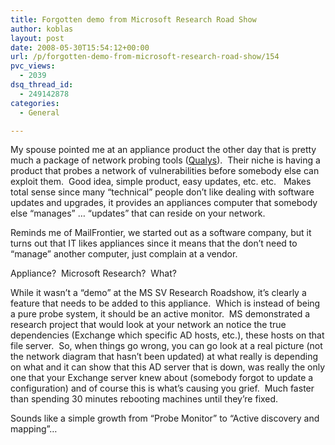 ```yaml
---
title: Forgotten demo from Microsoft Research Road Show
author: koblas
layout: post
date: 2008-05-30T15:54:12+00:00
url: /p/forgotten-demo-from-microsoft-research-road-show/154
pvc_views:
  - 2039
dsq_thread_id:
  - 249142878
categories:
  - General

---
```

My spouse pointed me at an appliance product the other day that is pretty much a package of network probing tools ([Qualys][1]).&nbsp; Their niche is having a product that probes a network of vulnerabilities before somebody else can exploit them.&nbsp; Good idea, simple product, easy updates, etc. etc.&nbsp;&nbsp; Makes total sense since many &#8220;technical&#8221; people don&#8217;t like dealing with software updates and upgrades, it provides an appliances computer that somebody else &#8220;manages&#8221; &#8230; &#8220;updates&#8221; that can reside on your network.

Reminds me of MailFrontier, we started out as a software company, but it turns out that IT likes appliances since it means that the don&#8217;t need to &#8220;manage&#8221; another computer, just complain at a vendor.

Appliance?&nbsp; Microsoft Research?&nbsp; What?

While it wasn&#8217;t a &#8220;demo&#8221; at the MS SV Research Roadshow, it&#8217;s clearly a feature that needs to be added to this appliance.&nbsp; Which is instead of being a pure probe system, it should be an active monitor.&nbsp; MS demonstrated a research project that would look at your network an notice the true dependencies (Exchange which specific AD hosts, etc.), these hosts on that file server.&nbsp; So, when things go wrong, you can go look at a real picture (not the network diagram that hasn&#8217;t been updated) at what really is depending on what and it can show that this AD server that is down, was really the only one that your Exchange server knew about (somebody forgot to update a configuration) and of course this is what&#8217;s causing you grief.&nbsp; Much faster than spending 30 minutes rebooting machines until they&#8217;re fixed.

Sounds like a simple growth from &#8220;Probe Monitor&#8221; to &#8220;Active discovery and mapping&#8221;&#8230;

 [1]: http://www.qualys.com